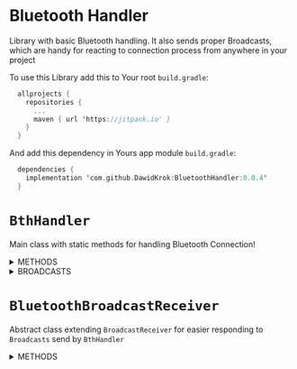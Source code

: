 # Bluetooth Handler
Library with basic Bluetooth handling.
It also sends proper Broadcasts, which are handy for reacting to connection process from anywhere in your project

To use this Library add this to Your root `build.gradle`:  
```Kotlin
  allprojects {
    repositories {
      ...
      maven { url 'https://jitpack.io' }
    }
  }
```
And add this dependency in Yours app module `build.gradle`:  
```Kotlin
  dependencies {
    implementation 'com.github.DawidKrok:BluetoothHandler:0.0.4'
  }
```

# `BthHandler`
Main class with static methods for handling Bluetooth Connection!

<details>
  <summary>METHODS</summary>

### **void** `checkBluetoothEnable(Activity activity)`  
  Checks if Bluetooth is enabled in a device. If not requests enabling it  
  ***activity***: activity needed for opening dialog requesting enabling Bluetooth  

### **void** `checkPermission(AppCompatActivity activity)`  
  Checks for user's permissions on dangerous features, in this case it will be [ACCESS_COARSE_LOCATION](https://developer.android.com/reference/android/Manifest.permission#ACCESS_COARSE_LOCATION)  
  If permission is not granted requests granting it.  
  Use before trying to find new devices in range.  
  ***activity***: activity needed for context on which permissions will be checked and showing dialog box asking for permission  
  
### **boolean** `findPairedDevice(Context context, String device_address)`  
  Finds paired device with given address and saves it in static variable as current device for later use  
  Can send broadcasts: `UNABLE_TO_CLOSE_SOCKET` `PAIRED_DEVICE_FOUND`  
  ***context***: needed for sending broadcasts  
  ***device_address***: MAC address of paired bluetooth device which we want to find  
  ***return***: whether device was found or not  

### **boolean** `connectWithDevice(Context context)`  
  Establishes connection with founded device. Should be used on separate Thread as it would block the one it'll be called on during connection  
  Can send broadcasts: `UNABLE_TO_GET_SOCKET` `UNABLE_TO_CLOSE_SOCKET` `UNABLE_TO_CONNECT` `UNABLE_TO_SET_IO_STREAM` `CONNECTING` `CONNECTED`  
  ***context***: needed for sending broadcasts  
  ***return***: whether device was found or not  
  
### **void** `sendData(Context context, String message)`  
  Sends data to currently connected device  
  Can send broadcasts: `UNABLE_TO_SEND_DATA`  
  ***context***: needed for sending broadcasts  
  ***message***: message to send to a device  
  
### **String** `readData(Context context)`  
  Reads data from currently connected device  
  Can send broadcasts: `UNABLE_TO_READ_DATA`  
  ***context***: needed for sending broadcasts  
  ***return***: read data  
</details>  

<details>
  <summary>BROADCASTS</summary>
  
  `UNABLE_TO_GET_SOCKET` - Failed to obtain BluetoothSocket from device  
  `UNABLE_TO_CLOSE_SOCKET` - Failed to close BluetoothSocket  
  `UNABLE_TO_CONNECT` - Failed to connect with a device  
  `UNABLE_TO_SET_IO_STREAM` - Failed to obtain InputStream and OutputStream from device  
  `UNABLE_TO_SEND_DATA` - Failed to send data to device  
  `UNABLE_TO_READ_DATA` - Failed to read data from device  
  `PAIRED_DEVICE_FOUND` - Founded paired BluetoothDevice  
  `CONNECTING` - Started connecting with device  
  `CONNECTED` - Successfully connected with device  
</details>  

# `BluetoothBroadcastReceiver`  
Abstract class extending `BroadcastReceiver` for easier responding to `Broadcasts` send by `BthHandler`  

<details>
  <summary>METHODS</summary>

### **void** `onReceive(Context context, Intent intent)`
  Inherited from `BroadcastReceiver`. Based on received `Broadcast` calls corresponding to it function.  
  Those functions have to be implemented in subclass  

### **void** `registerReceiver(Context context)`  
  Registers Receiver to listen for all `Broadcasts` send by `BthHandler`  
  ***context***: context on which Receiver will be registered  

<details>
  <summary>RESPONSE FUNCTIONS</summary>

  Those are functions that are called in response to `Broadcasts` from `BthHandler`  
  Their bodies are empty by default, so their functionality have to be implemented in a subclass  

  **void** `unableToGetSocket()`  
    will be called in response to `UNABLE_TO_GET_SOCKET` `Broadcast`  

  public void unableToCloseSocket()
    will be called in response to `UNABLE_TO_CLOSE_SOCKET` `Broadcast`  

  public void unableToConnect()
    will be called in response to `UNABLE_TO_CONNECT` `Broadcast`  

  public void unableToSetIOStream()
    will be called in response to `UNABLE_TO_SET_IO_STREAM` `Broadcast`  

  public void unableToSendData()  
    will be called in response to `UNABLE_TO_SEND_DATA` `Broadcast`  

  public void unableToReadData()  
    will be called in response to `UNABLE_TO_READ_DATA` `Broadcast`  

  public void pairedDeviceFound()  
    will be called in response to `PAIRED_DEVICE_FOUND` `Broadcast`  

  public void connecting()  
    will be called in response to `CONNECTING` `Broadcast`  

  public void connected()  
    will be called in response to `CONNECTED` `Broadcast`  

  </details> 
</details>  
